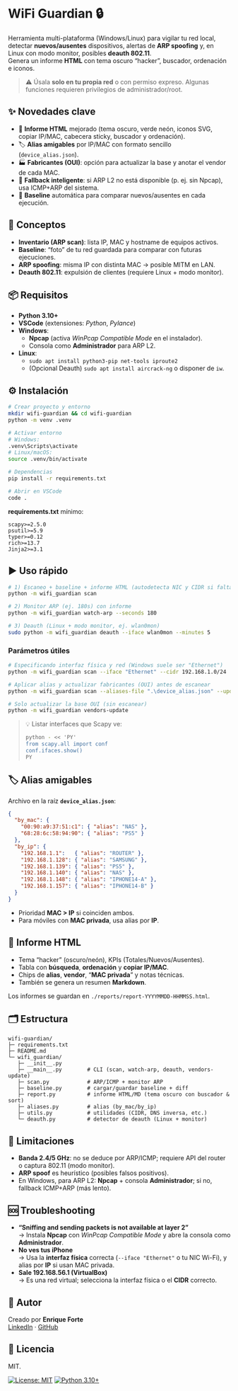 # WiFi Guardian 🔒

Herramienta multi-plataforma (Windows/Linux) para vigilar tu red local, detectar **nuevos/ausentes** dispositivos, alertas de **ARP spoofing** y, en Linux con modo monitor, posibles **deauth 802.11**.  
Genera un informe **HTML** con tema oscuro “hacker”, buscador, ordenación e iconos.

> ⚠️ Úsala **solo en tu propia red** o con permiso expreso. Algunas funciones requieren privilegios de administrador/root.

## ✨ Novedades clave
- 🎨 **Informe HTML** mejorado (tema oscuro, verde neón, iconos SVG, copiar IP/MAC, cabecera sticky, buscador y ordenación).
- 🏷️ **Alias amigables** por IP/MAC con formato sencillo (`device_alias.json`).
- 🏭 **Fabricantes (OUI)**: opción para actualizar la base y anotar el vendor de cada MAC.
- 🧠 **Fallback inteligente**: si ARP L2 no está disponible (p. ej. sin Npcap), usa ICMP+ARP del sistema.
- 🧩 **Baseline** automática para comparar nuevos/ausentes en cada ejecución.

## 🧭 Conceptos
- **Inventario (ARP scan)**: lista IP, MAC y hostname de equipos activos.
- **Baseline**: “foto” de tu red guardada para comparar con futuras ejecuciones.
- **ARP spoofing**: misma IP con distinta MAC → posible MITM en LAN.
- **Deauth 802.11**: expulsión de clientes (requiere Linux + modo monitor).

## 📦 Requisitos
- **Python 3.10+**
- **VSCode** (extensiones: *Python*, *Pylance*)
- **Windows**:
  - **Npcap** (activa *WinPcap Compatible Mode* en el instalador).
  - Consola como **Administrador** para ARP L2.
- **Linux**:
  - `sudo apt install python3-pip net-tools iproute2`
  - (Opcional Deauth) `sudo apt install aircrack-ng` o disponer de `iw`.

## ⚙️ Instalación
```bash
# Crear proyecto y entorno
mkdir wifi-guardian && cd wifi-guardian
python -m venv .venv

# Activar entorno
# Windows:
.venv\Scripts\activate
# Linux/macOS:
source .venv/bin/activate

# Dependencias
pip install -r requirements.txt

# Abrir en VSCode
code .
```

**requirements.txt** mínimo:
```
scapy>=2.5.0
psutil>=5.9
typer>=0.12
rich>=13.7
Jinja2>=3.1
```

## ▶️ Uso rápido
```bash
# 1) Escaneo + baseline + informe HTML (autodetecta NIC y CIDR si faltan)
python -m wifi_guardian scan

# 2) Monitor ARP (ej. 180s) con informe
python -m wifi_guardian watch-arp --seconds 180

# 3) Deauth (Linux + modo monitor, ej. wlan0mon)
sudo python -m wifi_guardian deauth --iface wlan0mon --minutes 5
```

### Parámetros útiles
```bash
# Especificando interfaz física y red (Windows suele ser "Ethernet")
python -m wifi_guardian scan --iface "Ethernet" --cidr 192.168.1.0/24

# Aplicar alias y actualizar fabricantes (OUI) antes de escanear
python -m wifi_guardian scan --aliases-file ".\device_alias.json" --update-vendors

# Solo actualizar la base OUI (sin escanear)
python -m wifi_guardian vendors-update
```

> 💡 Listar interfaces que Scapy ve:
> ```bash
> python - << 'PY'
> from scapy.all import conf
> conf.ifaces.show()
> PY
> ```

## 🏷️ Alias amigables
Archivo en la raíz **`device_alias.json`**:
```json
{
  "by_mac": {
    "00:90:a9:37:51:c1": { "alias": "NAS" },
    "68:28:6c:58:94:90": { "alias": "PS5" }
  },
  "by_ip": {
    "192.168.1.1":   { "alias": "ROUTER" },
    "192.168.1.128": { "alias": "SAMSUNG" },
    "192.168.1.139": { "alias": "PS5" },
    "192.168.1.140": { "alias": "NAS" },
    "192.168.1.148": { "alias": "IPHONE14-A" },
    "192.168.1.157": { "alias": "IPHONE14-B" }
  }
}
```
- Prioridad **MAC > IP** si coinciden ambos.
- Para móviles con **MAC privada**, usa alias por **IP**.

## 🧪 Informe HTML
- Tema “hacker” (oscuro/neón), KPIs (Totales/Nuevos/Ausentes).
- Tabla con **búsqueda**, **ordenación** y **copiar IP/MAC**.
- Chips de **alias**, **vendor**, “**MAC privada**” y notas técnicas.
- También se genera un resumen **Markdown**.

Los informes se guardan en `./reports/report-YYYYMMDD-HHMMSS.html`.

## 🗂️ Estructura
```
wifi-guardian/
├─ requirements.txt
├─ README.md
└─ wifi_guardian/
   ├─ __init__.py
   ├─ __main__.py        # CLI (scan, watch-arp, deauth, vendors-update)
   ├─ scan.py            # ARP/ICMP + monitor ARP
   ├─ baseline.py        # cargar/guardar baseline + diff
   ├─ report.py          # informe HTML/MD (tema oscuro con buscador & sort)
   ├─ aliases.py         # alias (by_mac/by_ip)
   ├─ utils.py           # utilidades (CIDR, DNS inversa, etc.)
   └─ deauth.py          # detector de deauth (Linux + monitor)
```

## 🧱 Limitaciones
- **Banda 2.4/5 GHz**: no se deduce por ARP/ICMP; requiere API del router o captura 802.11 (modo monitor).
- **ARP spoof** es heurístico (posibles falsos positivos).
- En Windows, para ARP L2: **Npcap** + consola **Administrador**; si no, fallback ICMP+ARP (más lento).

## 🆘 Troubleshooting
- **“Sniffing and sending packets is not available at layer 2”**  
  → Instala **Npcap** con *WinPcap Compatible Mode* y abre la consola como **Administrador**.
- **No ves tus iPhone**  
  → Usa la **interfaz física** correcta (`--iface "Ethernet"` o tu NIC Wi-Fi), y alias por **IP** si usan MAC privada.
- **Sale 192.168.56.1 (VirtualBox)**  
  → Es una red virtual; selecciona la interfaz física o el **CIDR** correcto.

## 👤 Autor
Creado por **Enrique Forte**  
[LinkedIn](https://www.linkedin.com/in/enriqueforte) · [GitHub](https://github.com/EnriqueForte)

## 📄 Licencia
MIT.

[![License: MIT](https://img.shields.io/badge/License-MIT-green.svg)](LICENSE)
[![Python 3.10+](https://img.shields.io/badge/python-3.10%2B-blue.svg)](#)

